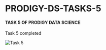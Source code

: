 <h1> PRODIGY-DS-TASKS-5</h1>
<h4>TASK 5 OF PRODIGY DATA SCIENCE</h4>
<p>Task 5 completed </p>
<img
  src="/path/to/TASK5.PNG"
  alt="Task 5"
  title="Optional title"
  style="display: inline-block; margin: 0 auto; max-width: 300px">
